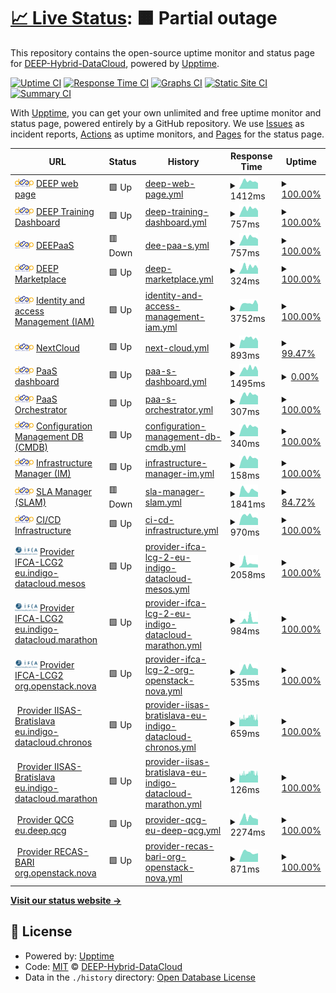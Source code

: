 # [📈 Live Status](https://status.deep-hybrid-datacloud.eu): <!--live status--> **🟧 Partial outage**

This repository contains the open-source uptime monitor and status page for [DEEP-Hybrid-DataCloud](https://deep-hybrid-datacloud.eu), powered by [Upptime](https://github.com/upptime/upptime).

[![Uptime CI](https://github.com/koj-co/upptime/workflows/Uptime%20CI/badge.svg)](https://github.com/koj-co/upptime/actions?query=workflow%3A%22Uptime+CI%22)
[![Response Time CI](https://github.com/koj-co/upptime/workflows/Response%20Time%20CI/badge.svg)](https://github.com/koj-co/upptime/actions?query=workflow%3A%22Response+Time+CI%22)
[![Graphs CI](https://github.com/koj-co/upptime/workflows/Graphs%20CI/badge.svg)](https://github.com/koj-co/upptime/actions?query=workflow%3A%22Graphs+CI%22)
[![Static Site CI](https://github.com/koj-co/upptime/workflows/Static%20Site%20CI/badge.svg)](https://github.com/koj-co/upptime/actions?query=workflow%3A%22Static+Site+CI%22)
[![Summary CI](https://github.com/koj-co/upptime/workflows/Summary%20CI/badge.svg)](https://github.com/koj-co/upptime/actions?query=workflow%3A%22Summary+CI%22)

With [Upptime](https://upptime.js.org), you can get your own unlimited and free uptime monitor and status page, powered entirely by a GitHub repository. We use [Issues](https://github.com/deephdc/status/issues) as incident reports, [Actions](https://github.com/deephdc/status/actions) as uptime monitors, and [Pages](https://status.deep-hybrid-datacloud.eu) for the status page.

<!--start: status pages-->
<!-- This summary is generated by Upptime (https://github.com/upptime/upptime) -->
<!-- Do not edit this manually, your changes will be overwritten -->
<!-- prettier-ignore -->
| URL | Status | History | Response Time | Uptime |
| --- | ------ | ------- | ------------- | ------ |
| <img alt="" src="https://raw.githubusercontent.com/deephdc/status/master/static/logo.png" height="13"> [DEEP web page](https://deep-hybrid-datacloud.eu/) | 🟩 Up | [deep-web-page.yml](https://github.com/deephdc/status/commits/HEAD/history/deep-web-page.yml) | <details><summary><img alt="Response time graph" src="./graphs/deep-web-page/response-time-week.png" height="20"> 1412ms</summary><br><a href="https://status.deep-hybrid-datacloud.eu/history/deep-web-page"><img alt="Response time 1289" src="https://img.shields.io/endpoint?url=https%3A%2F%2Fraw.githubusercontent.com%2Fdeephdc%2Fstatus%2FHEAD%2Fapi%2Fdeep-web-page%2Fresponse-time.json"></a><br><a href="https://status.deep-hybrid-datacloud.eu/history/deep-web-page"><img alt="24-hour response time 1067" src="https://img.shields.io/endpoint?url=https%3A%2F%2Fraw.githubusercontent.com%2Fdeephdc%2Fstatus%2FHEAD%2Fapi%2Fdeep-web-page%2Fresponse-time-day.json"></a><br><a href="https://status.deep-hybrid-datacloud.eu/history/deep-web-page"><img alt="7-day response time 1412" src="https://img.shields.io/endpoint?url=https%3A%2F%2Fraw.githubusercontent.com%2Fdeephdc%2Fstatus%2FHEAD%2Fapi%2Fdeep-web-page%2Fresponse-time-week.json"></a><br><a href="https://status.deep-hybrid-datacloud.eu/history/deep-web-page"><img alt="30-day response time 1297" src="https://img.shields.io/endpoint?url=https%3A%2F%2Fraw.githubusercontent.com%2Fdeephdc%2Fstatus%2FHEAD%2Fapi%2Fdeep-web-page%2Fresponse-time-month.json"></a><br><a href="https://status.deep-hybrid-datacloud.eu/history/deep-web-page"><img alt="1-year response time 1289" src="https://img.shields.io/endpoint?url=https%3A%2F%2Fraw.githubusercontent.com%2Fdeephdc%2Fstatus%2FHEAD%2Fapi%2Fdeep-web-page%2Fresponse-time-year.json"></a></details> | <details><summary><a href="https://status.deep-hybrid-datacloud.eu/history/deep-web-page">100.00%</a></summary><a href="https://status.deep-hybrid-datacloud.eu/history/deep-web-page"><img alt="All-time uptime 99.97%" src="https://img.shields.io/endpoint?url=https%3A%2F%2Fraw.githubusercontent.com%2Fdeephdc%2Fstatus%2FHEAD%2Fapi%2Fdeep-web-page%2Fuptime.json"></a><br><a href="https://status.deep-hybrid-datacloud.eu/history/deep-web-page"><img alt="24-hour uptime 100.00%" src="https://img.shields.io/endpoint?url=https%3A%2F%2Fraw.githubusercontent.com%2Fdeephdc%2Fstatus%2FHEAD%2Fapi%2Fdeep-web-page%2Fuptime-day.json"></a><br><a href="https://status.deep-hybrid-datacloud.eu/history/deep-web-page"><img alt="7-day uptime 100.00%" src="https://img.shields.io/endpoint?url=https%3A%2F%2Fraw.githubusercontent.com%2Fdeephdc%2Fstatus%2FHEAD%2Fapi%2Fdeep-web-page%2Fuptime-week.json"></a><br><a href="https://status.deep-hybrid-datacloud.eu/history/deep-web-page"><img alt="30-day uptime 100.00%" src="https://img.shields.io/endpoint?url=https%3A%2F%2Fraw.githubusercontent.com%2Fdeephdc%2Fstatus%2FHEAD%2Fapi%2Fdeep-web-page%2Fuptime-month.json"></a><br><a href="https://status.deep-hybrid-datacloud.eu/history/deep-web-page"><img alt="1-year uptime 99.97%" src="https://img.shields.io/endpoint?url=https%3A%2F%2Fraw.githubusercontent.com%2Fdeephdc%2Fstatus%2FHEAD%2Fapi%2Fdeep-web-page%2Fuptime-year.json"></a></details>
| <img alt="" src="https://raw.githubusercontent.com/deephdc/status/master/static/logo.png" height="13"> [DEEP Training Dashboard](https://train.deep-hybrid-datacloud.eu/) | 🟩 Up | [deep-training-dashboard.yml](https://github.com/deephdc/status/commits/HEAD/history/deep-training-dashboard.yml) | <details><summary><img alt="Response time graph" src="./graphs/deep-training-dashboard/response-time-week.png" height="20"> 757ms</summary><br><a href="https://status.deep-hybrid-datacloud.eu/history/deep-training-dashboard"><img alt="Response time 1342" src="https://img.shields.io/endpoint?url=https%3A%2F%2Fraw.githubusercontent.com%2Fdeephdc%2Fstatus%2FHEAD%2Fapi%2Fdeep-training-dashboard%2Fresponse-time.json"></a><br><a href="https://status.deep-hybrid-datacloud.eu/history/deep-training-dashboard"><img alt="24-hour response time 571" src="https://img.shields.io/endpoint?url=https%3A%2F%2Fraw.githubusercontent.com%2Fdeephdc%2Fstatus%2FHEAD%2Fapi%2Fdeep-training-dashboard%2Fresponse-time-day.json"></a><br><a href="https://status.deep-hybrid-datacloud.eu/history/deep-training-dashboard"><img alt="7-day response time 757" src="https://img.shields.io/endpoint?url=https%3A%2F%2Fraw.githubusercontent.com%2Fdeephdc%2Fstatus%2FHEAD%2Fapi%2Fdeep-training-dashboard%2Fresponse-time-week.json"></a><br><a href="https://status.deep-hybrid-datacloud.eu/history/deep-training-dashboard"><img alt="30-day response time 680" src="https://img.shields.io/endpoint?url=https%3A%2F%2Fraw.githubusercontent.com%2Fdeephdc%2Fstatus%2FHEAD%2Fapi%2Fdeep-training-dashboard%2Fresponse-time-month.json"></a><br><a href="https://status.deep-hybrid-datacloud.eu/history/deep-training-dashboard"><img alt="1-year response time 1342" src="https://img.shields.io/endpoint?url=https%3A%2F%2Fraw.githubusercontent.com%2Fdeephdc%2Fstatus%2FHEAD%2Fapi%2Fdeep-training-dashboard%2Fresponse-time-year.json"></a></details> | <details><summary><a href="https://status.deep-hybrid-datacloud.eu/history/deep-training-dashboard">100.00%</a></summary><a href="https://status.deep-hybrid-datacloud.eu/history/deep-training-dashboard"><img alt="All-time uptime 98.35%" src="https://img.shields.io/endpoint?url=https%3A%2F%2Fraw.githubusercontent.com%2Fdeephdc%2Fstatus%2FHEAD%2Fapi%2Fdeep-training-dashboard%2Fuptime.json"></a><br><a href="https://status.deep-hybrid-datacloud.eu/history/deep-training-dashboard"><img alt="24-hour uptime 100.00%" src="https://img.shields.io/endpoint?url=https%3A%2F%2Fraw.githubusercontent.com%2Fdeephdc%2Fstatus%2FHEAD%2Fapi%2Fdeep-training-dashboard%2Fuptime-day.json"></a><br><a href="https://status.deep-hybrid-datacloud.eu/history/deep-training-dashboard"><img alt="7-day uptime 100.00%" src="https://img.shields.io/endpoint?url=https%3A%2F%2Fraw.githubusercontent.com%2Fdeephdc%2Fstatus%2FHEAD%2Fapi%2Fdeep-training-dashboard%2Fuptime-week.json"></a><br><a href="https://status.deep-hybrid-datacloud.eu/history/deep-training-dashboard"><img alt="30-day uptime 100.00%" src="https://img.shields.io/endpoint?url=https%3A%2F%2Fraw.githubusercontent.com%2Fdeephdc%2Fstatus%2FHEAD%2Fapi%2Fdeep-training-dashboard%2Fuptime-month.json"></a><br><a href="https://status.deep-hybrid-datacloud.eu/history/deep-training-dashboard"><img alt="1-year uptime 98.35%" src="https://img.shields.io/endpoint?url=https%3A%2F%2Fraw.githubusercontent.com%2Fdeephdc%2Fstatus%2FHEAD%2Fapi%2Fdeep-training-dashboard%2Fuptime-year.json"></a></details>
| <img alt="" src="https://raw.githubusercontent.com/deephdc/status/master/static/logo.png" height="13"> [DEEPaaS](https://deepaas.deep-hybrid-datacloud.eu/api/v1/web/deepaas/deep-oc/list.json) | 🟥 Down | [dee-paa-s.yml](https://github.com/deephdc/status/commits/HEAD/history/dee-paa-s.yml) | <details><summary><img alt="Response time graph" src="./graphs/dee-paa-s/response-time-week.png" height="20"> 757ms</summary><br><a href="https://status.deep-hybrid-datacloud.eu/history/dee-paa-s"><img alt="Response time 1085" src="https://img.shields.io/endpoint?url=https%3A%2F%2Fraw.githubusercontent.com%2Fdeephdc%2Fstatus%2FHEAD%2Fapi%2Fdee-paa-s%2Fresponse-time.json"></a><br><a href="https://status.deep-hybrid-datacloud.eu/history/dee-paa-s"><img alt="24-hour response time 598" src="https://img.shields.io/endpoint?url=https%3A%2F%2Fraw.githubusercontent.com%2Fdeephdc%2Fstatus%2FHEAD%2Fapi%2Fdee-paa-s%2Fresponse-time-day.json"></a><br><a href="https://status.deep-hybrid-datacloud.eu/history/dee-paa-s"><img alt="7-day response time 757" src="https://img.shields.io/endpoint?url=https%3A%2F%2Fraw.githubusercontent.com%2Fdeephdc%2Fstatus%2FHEAD%2Fapi%2Fdee-paa-s%2Fresponse-time-week.json"></a><br><a href="https://status.deep-hybrid-datacloud.eu/history/dee-paa-s"><img alt="30-day response time 708" src="https://img.shields.io/endpoint?url=https%3A%2F%2Fraw.githubusercontent.com%2Fdeephdc%2Fstatus%2FHEAD%2Fapi%2Fdee-paa-s%2Fresponse-time-month.json"></a><br><a href="https://status.deep-hybrid-datacloud.eu/history/dee-paa-s"><img alt="1-year response time 1085" src="https://img.shields.io/endpoint?url=https%3A%2F%2Fraw.githubusercontent.com%2Fdeephdc%2Fstatus%2FHEAD%2Fapi%2Fdee-paa-s%2Fresponse-time-year.json"></a></details> | <details><summary><a href="https://status.deep-hybrid-datacloud.eu/history/dee-paa-s">100.00%</a></summary><a href="https://status.deep-hybrid-datacloud.eu/history/dee-paa-s"><img alt="All-time uptime 90.46%" src="https://img.shields.io/endpoint?url=https%3A%2F%2Fraw.githubusercontent.com%2Fdeephdc%2Fstatus%2FHEAD%2Fapi%2Fdee-paa-s%2Fuptime.json"></a><br><a href="https://status.deep-hybrid-datacloud.eu/history/dee-paa-s"><img alt="24-hour uptime 100.00%" src="https://img.shields.io/endpoint?url=https%3A%2F%2Fraw.githubusercontent.com%2Fdeephdc%2Fstatus%2FHEAD%2Fapi%2Fdee-paa-s%2Fuptime-day.json"></a><br><a href="https://status.deep-hybrid-datacloud.eu/history/dee-paa-s"><img alt="7-day uptime 100.00%" src="https://img.shields.io/endpoint?url=https%3A%2F%2Fraw.githubusercontent.com%2Fdeephdc%2Fstatus%2FHEAD%2Fapi%2Fdee-paa-s%2Fuptime-week.json"></a><br><a href="https://status.deep-hybrid-datacloud.eu/history/dee-paa-s"><img alt="30-day uptime 100.00%" src="https://img.shields.io/endpoint?url=https%3A%2F%2Fraw.githubusercontent.com%2Fdeephdc%2Fstatus%2FHEAD%2Fapi%2Fdee-paa-s%2Fuptime-month.json"></a><br><a href="https://status.deep-hybrid-datacloud.eu/history/dee-paa-s"><img alt="1-year uptime 90.46%" src="https://img.shields.io/endpoint?url=https%3A%2F%2Fraw.githubusercontent.com%2Fdeephdc%2Fstatus%2FHEAD%2Fapi%2Fdee-paa-s%2Fuptime-year.json"></a></details>
| <img alt="" src="https://raw.githubusercontent.com/deephdc/status/master/static/logo.png" height="13"> [DEEP Marketplace](https://marketplace.deep-hybrid-datacloud.eu/) | 🟩 Up | [deep-marketplace.yml](https://github.com/deephdc/status/commits/HEAD/history/deep-marketplace.yml) | <details><summary><img alt="Response time graph" src="./graphs/deep-marketplace/response-time-week.png" height="20"> 324ms</summary><br><a href="https://status.deep-hybrid-datacloud.eu/history/deep-marketplace"><img alt="Response time 292" src="https://img.shields.io/endpoint?url=https%3A%2F%2Fraw.githubusercontent.com%2Fdeephdc%2Fstatus%2FHEAD%2Fapi%2Fdeep-marketplace%2Fresponse-time.json"></a><br><a href="https://status.deep-hybrid-datacloud.eu/history/deep-marketplace"><img alt="24-hour response time 235" src="https://img.shields.io/endpoint?url=https%3A%2F%2Fraw.githubusercontent.com%2Fdeephdc%2Fstatus%2FHEAD%2Fapi%2Fdeep-marketplace%2Fresponse-time-day.json"></a><br><a href="https://status.deep-hybrid-datacloud.eu/history/deep-marketplace"><img alt="7-day response time 324" src="https://img.shields.io/endpoint?url=https%3A%2F%2Fraw.githubusercontent.com%2Fdeephdc%2Fstatus%2FHEAD%2Fapi%2Fdeep-marketplace%2Fresponse-time-week.json"></a><br><a href="https://status.deep-hybrid-datacloud.eu/history/deep-marketplace"><img alt="30-day response time 300" src="https://img.shields.io/endpoint?url=https%3A%2F%2Fraw.githubusercontent.com%2Fdeephdc%2Fstatus%2FHEAD%2Fapi%2Fdeep-marketplace%2Fresponse-time-month.json"></a><br><a href="https://status.deep-hybrid-datacloud.eu/history/deep-marketplace"><img alt="1-year response time 292" src="https://img.shields.io/endpoint?url=https%3A%2F%2Fraw.githubusercontent.com%2Fdeephdc%2Fstatus%2FHEAD%2Fapi%2Fdeep-marketplace%2Fresponse-time-year.json"></a></details> | <details><summary><a href="https://status.deep-hybrid-datacloud.eu/history/deep-marketplace">100.00%</a></summary><a href="https://status.deep-hybrid-datacloud.eu/history/deep-marketplace"><img alt="All-time uptime 99.99%" src="https://img.shields.io/endpoint?url=https%3A%2F%2Fraw.githubusercontent.com%2Fdeephdc%2Fstatus%2FHEAD%2Fapi%2Fdeep-marketplace%2Fuptime.json"></a><br><a href="https://status.deep-hybrid-datacloud.eu/history/deep-marketplace"><img alt="24-hour uptime 100.00%" src="https://img.shields.io/endpoint?url=https%3A%2F%2Fraw.githubusercontent.com%2Fdeephdc%2Fstatus%2FHEAD%2Fapi%2Fdeep-marketplace%2Fuptime-day.json"></a><br><a href="https://status.deep-hybrid-datacloud.eu/history/deep-marketplace"><img alt="7-day uptime 100.00%" src="https://img.shields.io/endpoint?url=https%3A%2F%2Fraw.githubusercontent.com%2Fdeephdc%2Fstatus%2FHEAD%2Fapi%2Fdeep-marketplace%2Fuptime-week.json"></a><br><a href="https://status.deep-hybrid-datacloud.eu/history/deep-marketplace"><img alt="30-day uptime 100.00%" src="https://img.shields.io/endpoint?url=https%3A%2F%2Fraw.githubusercontent.com%2Fdeephdc%2Fstatus%2FHEAD%2Fapi%2Fdeep-marketplace%2Fuptime-month.json"></a><br><a href="https://status.deep-hybrid-datacloud.eu/history/deep-marketplace"><img alt="1-year uptime 99.99%" src="https://img.shields.io/endpoint?url=https%3A%2F%2Fraw.githubusercontent.com%2Fdeephdc%2Fstatus%2FHEAD%2Fapi%2Fdeep-marketplace%2Fuptime-year.json"></a></details>
| <img alt="" src="https://raw.githubusercontent.com/deephdc/status/master/static/logo.png" height="13"> [Identity and access Management (IAM)](https://iam.deep-hybrid-datacloud.eu/) | 🟩 Up | [identity-and-access-management-iam.yml](https://github.com/deephdc/status/commits/HEAD/history/identity-and-access-management-iam.yml) | <details><summary><img alt="Response time graph" src="./graphs/identity-and-access-management-iam/response-time-week.png" height="20"> 3752ms</summary><br><a href="https://status.deep-hybrid-datacloud.eu/history/identity-and-access-management-iam"><img alt="Response time 3451" src="https://img.shields.io/endpoint?url=https%3A%2F%2Fraw.githubusercontent.com%2Fdeephdc%2Fstatus%2FHEAD%2Fapi%2Fidentity-and-access-management-iam%2Fresponse-time.json"></a><br><a href="https://status.deep-hybrid-datacloud.eu/history/identity-and-access-management-iam"><img alt="24-hour response time 3084" src="https://img.shields.io/endpoint?url=https%3A%2F%2Fraw.githubusercontent.com%2Fdeephdc%2Fstatus%2FHEAD%2Fapi%2Fidentity-and-access-management-iam%2Fresponse-time-day.json"></a><br><a href="https://status.deep-hybrid-datacloud.eu/history/identity-and-access-management-iam"><img alt="7-day response time 3752" src="https://img.shields.io/endpoint?url=https%3A%2F%2Fraw.githubusercontent.com%2Fdeephdc%2Fstatus%2FHEAD%2Fapi%2Fidentity-and-access-management-iam%2Fresponse-time-week.json"></a><br><a href="https://status.deep-hybrid-datacloud.eu/history/identity-and-access-management-iam"><img alt="30-day response time 3363" src="https://img.shields.io/endpoint?url=https%3A%2F%2Fraw.githubusercontent.com%2Fdeephdc%2Fstatus%2FHEAD%2Fapi%2Fidentity-and-access-management-iam%2Fresponse-time-month.json"></a><br><a href="https://status.deep-hybrid-datacloud.eu/history/identity-and-access-management-iam"><img alt="1-year response time 3451" src="https://img.shields.io/endpoint?url=https%3A%2F%2Fraw.githubusercontent.com%2Fdeephdc%2Fstatus%2FHEAD%2Fapi%2Fidentity-and-access-management-iam%2Fresponse-time-year.json"></a></details> | <details><summary><a href="https://status.deep-hybrid-datacloud.eu/history/identity-and-access-management-iam">100.00%</a></summary><a href="https://status.deep-hybrid-datacloud.eu/history/identity-and-access-management-iam"><img alt="All-time uptime 99.57%" src="https://img.shields.io/endpoint?url=https%3A%2F%2Fraw.githubusercontent.com%2Fdeephdc%2Fstatus%2FHEAD%2Fapi%2Fidentity-and-access-management-iam%2Fuptime.json"></a><br><a href="https://status.deep-hybrid-datacloud.eu/history/identity-and-access-management-iam"><img alt="24-hour uptime 100.00%" src="https://img.shields.io/endpoint?url=https%3A%2F%2Fraw.githubusercontent.com%2Fdeephdc%2Fstatus%2FHEAD%2Fapi%2Fidentity-and-access-management-iam%2Fuptime-day.json"></a><br><a href="https://status.deep-hybrid-datacloud.eu/history/identity-and-access-management-iam"><img alt="7-day uptime 100.00%" src="https://img.shields.io/endpoint?url=https%3A%2F%2Fraw.githubusercontent.com%2Fdeephdc%2Fstatus%2FHEAD%2Fapi%2Fidentity-and-access-management-iam%2Fuptime-week.json"></a><br><a href="https://status.deep-hybrid-datacloud.eu/history/identity-and-access-management-iam"><img alt="30-day uptime 99.78%" src="https://img.shields.io/endpoint?url=https%3A%2F%2Fraw.githubusercontent.com%2Fdeephdc%2Fstatus%2FHEAD%2Fapi%2Fidentity-and-access-management-iam%2Fuptime-month.json"></a><br><a href="https://status.deep-hybrid-datacloud.eu/history/identity-and-access-management-iam"><img alt="1-year uptime 99.57%" src="https://img.shields.io/endpoint?url=https%3A%2F%2Fraw.githubusercontent.com%2Fdeephdc%2Fstatus%2FHEAD%2Fapi%2Fidentity-and-access-management-iam%2Fuptime-year.json"></a></details>
| <img alt="" src="https://raw.githubusercontent.com/deephdc/status/master/static/logo.png" height="13"> [NextCloud](https://nc.deep-hybrid-datacloud.eu/) | 🟩 Up | [next-cloud.yml](https://github.com/deephdc/status/commits/HEAD/history/next-cloud.yml) | <details><summary><img alt="Response time graph" src="./graphs/next-cloud/response-time-week.png" height="20"> 893ms</summary><br><a href="https://status.deep-hybrid-datacloud.eu/history/next-cloud"><img alt="Response time 970" src="https://img.shields.io/endpoint?url=https%3A%2F%2Fraw.githubusercontent.com%2Fdeephdc%2Fstatus%2FHEAD%2Fapi%2Fnext-cloud%2Fresponse-time.json"></a><br><a href="https://status.deep-hybrid-datacloud.eu/history/next-cloud"><img alt="24-hour response time 661" src="https://img.shields.io/endpoint?url=https%3A%2F%2Fraw.githubusercontent.com%2Fdeephdc%2Fstatus%2FHEAD%2Fapi%2Fnext-cloud%2Fresponse-time-day.json"></a><br><a href="https://status.deep-hybrid-datacloud.eu/history/next-cloud"><img alt="7-day response time 893" src="https://img.shields.io/endpoint?url=https%3A%2F%2Fraw.githubusercontent.com%2Fdeephdc%2Fstatus%2FHEAD%2Fapi%2Fnext-cloud%2Fresponse-time-week.json"></a><br><a href="https://status.deep-hybrid-datacloud.eu/history/next-cloud"><img alt="30-day response time 799" src="https://img.shields.io/endpoint?url=https%3A%2F%2Fraw.githubusercontent.com%2Fdeephdc%2Fstatus%2FHEAD%2Fapi%2Fnext-cloud%2Fresponse-time-month.json"></a><br><a href="https://status.deep-hybrid-datacloud.eu/history/next-cloud"><img alt="1-year response time 970" src="https://img.shields.io/endpoint?url=https%3A%2F%2Fraw.githubusercontent.com%2Fdeephdc%2Fstatus%2FHEAD%2Fapi%2Fnext-cloud%2Fresponse-time-year.json"></a></details> | <details><summary><a href="https://status.deep-hybrid-datacloud.eu/history/next-cloud">99.47%</a></summary><a href="https://status.deep-hybrid-datacloud.eu/history/next-cloud"><img alt="All-time uptime 95.97%" src="https://img.shields.io/endpoint?url=https%3A%2F%2Fraw.githubusercontent.com%2Fdeephdc%2Fstatus%2FHEAD%2Fapi%2Fnext-cloud%2Fuptime.json"></a><br><a href="https://status.deep-hybrid-datacloud.eu/history/next-cloud"><img alt="24-hour uptime 100.00%" src="https://img.shields.io/endpoint?url=https%3A%2F%2Fraw.githubusercontent.com%2Fdeephdc%2Fstatus%2FHEAD%2Fapi%2Fnext-cloud%2Fuptime-day.json"></a><br><a href="https://status.deep-hybrid-datacloud.eu/history/next-cloud"><img alt="7-day uptime 99.47%" src="https://img.shields.io/endpoint?url=https%3A%2F%2Fraw.githubusercontent.com%2Fdeephdc%2Fstatus%2FHEAD%2Fapi%2Fnext-cloud%2Fuptime-week.json"></a><br><a href="https://status.deep-hybrid-datacloud.eu/history/next-cloud"><img alt="30-day uptime 57.64%" src="https://img.shields.io/endpoint?url=https%3A%2F%2Fraw.githubusercontent.com%2Fdeephdc%2Fstatus%2FHEAD%2Fapi%2Fnext-cloud%2Fuptime-month.json"></a><br><a href="https://status.deep-hybrid-datacloud.eu/history/next-cloud"><img alt="1-year uptime 95.97%" src="https://img.shields.io/endpoint?url=https%3A%2F%2Fraw.githubusercontent.com%2Fdeephdc%2Fstatus%2FHEAD%2Fapi%2Fnext-cloud%2Fuptime-year.json"></a></details>
| <img alt="" src="https://raw.githubusercontent.com/deephdc/status/master/static/logo.png" height="13"> [PaaS dashboard](https://deep-paas.cloud.ba.infn.it/) | 🟩 Up | [paa-s-dashboard.yml](https://github.com/deephdc/status/commits/HEAD/history/paa-s-dashboard.yml) | <details><summary><img alt="Response time graph" src="./graphs/paa-s-dashboard/response-time-week.png" height="20"> 1495ms</summary><br><a href="https://status.deep-hybrid-datacloud.eu/history/paa-s-dashboard"><img alt="Response time 1588" src="https://img.shields.io/endpoint?url=https%3A%2F%2Fraw.githubusercontent.com%2Fdeephdc%2Fstatus%2FHEAD%2Fapi%2Fpaa-s-dashboard%2Fresponse-time.json"></a><br><a href="https://status.deep-hybrid-datacloud.eu/history/paa-s-dashboard"><img alt="24-hour response time 996" src="https://img.shields.io/endpoint?url=https%3A%2F%2Fraw.githubusercontent.com%2Fdeephdc%2Fstatus%2FHEAD%2Fapi%2Fpaa-s-dashboard%2Fresponse-time-day.json"></a><br><a href="https://status.deep-hybrid-datacloud.eu/history/paa-s-dashboard"><img alt="7-day response time 1495" src="https://img.shields.io/endpoint?url=https%3A%2F%2Fraw.githubusercontent.com%2Fdeephdc%2Fstatus%2FHEAD%2Fapi%2Fpaa-s-dashboard%2Fresponse-time-week.json"></a><br><a href="https://status.deep-hybrid-datacloud.eu/history/paa-s-dashboard"><img alt="30-day response time 1634" src="https://img.shields.io/endpoint?url=https%3A%2F%2Fraw.githubusercontent.com%2Fdeephdc%2Fstatus%2FHEAD%2Fapi%2Fpaa-s-dashboard%2Fresponse-time-month.json"></a><br><a href="https://status.deep-hybrid-datacloud.eu/history/paa-s-dashboard"><img alt="1-year response time 1588" src="https://img.shields.io/endpoint?url=https%3A%2F%2Fraw.githubusercontent.com%2Fdeephdc%2Fstatus%2FHEAD%2Fapi%2Fpaa-s-dashboard%2Fresponse-time-year.json"></a></details> | <details><summary><a href="https://status.deep-hybrid-datacloud.eu/history/paa-s-dashboard">0.00%</a></summary><a href="https://status.deep-hybrid-datacloud.eu/history/paa-s-dashboard"><img alt="All-time uptime 28.34%" src="https://img.shields.io/endpoint?url=https%3A%2F%2Fraw.githubusercontent.com%2Fdeephdc%2Fstatus%2FHEAD%2Fapi%2Fpaa-s-dashboard%2Fuptime.json"></a><br><a href="https://status.deep-hybrid-datacloud.eu/history/paa-s-dashboard"><img alt="24-hour uptime 0.00%" src="https://img.shields.io/endpoint?url=https%3A%2F%2Fraw.githubusercontent.com%2Fdeephdc%2Fstatus%2FHEAD%2Fapi%2Fpaa-s-dashboard%2Fuptime-day.json"></a><br><a href="https://status.deep-hybrid-datacloud.eu/history/paa-s-dashboard"><img alt="7-day uptime 0.00%" src="https://img.shields.io/endpoint?url=https%3A%2F%2Fraw.githubusercontent.com%2Fdeephdc%2Fstatus%2FHEAD%2Fapi%2Fpaa-s-dashboard%2Fuptime-week.json"></a><br><a href="https://status.deep-hybrid-datacloud.eu/history/paa-s-dashboard"><img alt="30-day uptime 0.00%" src="https://img.shields.io/endpoint?url=https%3A%2F%2Fraw.githubusercontent.com%2Fdeephdc%2Fstatus%2FHEAD%2Fapi%2Fpaa-s-dashboard%2Fuptime-month.json"></a><br><a href="https://status.deep-hybrid-datacloud.eu/history/paa-s-dashboard"><img alt="1-year uptime 28.34%" src="https://img.shields.io/endpoint?url=https%3A%2F%2Fraw.githubusercontent.com%2Fdeephdc%2Fstatus%2FHEAD%2Fapi%2Fpaa-s-dashboard%2Fuptime-year.json"></a></details>
| <img alt="" src="https://raw.githubusercontent.com/deephdc/status/master/static/logo.png" height="13"> [PaaS Orchestrator](https://deep-paas.cloud.ba.infn.it/orchestrator) | 🟩 Up | [paa-s-orchestrator.yml](https://github.com/deephdc/status/commits/HEAD/history/paa-s-orchestrator.yml) | <details><summary><img alt="Response time graph" src="./graphs/paa-s-orchestrator/response-time-week.png" height="20"> 307ms</summary><br><a href="https://status.deep-hybrid-datacloud.eu/history/paa-s-orchestrator"><img alt="Response time 275" src="https://img.shields.io/endpoint?url=https%3A%2F%2Fraw.githubusercontent.com%2Fdeephdc%2Fstatus%2FHEAD%2Fapi%2Fpaa-s-orchestrator%2Fresponse-time.json"></a><br><a href="https://status.deep-hybrid-datacloud.eu/history/paa-s-orchestrator"><img alt="24-hour response time 255" src="https://img.shields.io/endpoint?url=https%3A%2F%2Fraw.githubusercontent.com%2Fdeephdc%2Fstatus%2FHEAD%2Fapi%2Fpaa-s-orchestrator%2Fresponse-time-day.json"></a><br><a href="https://status.deep-hybrid-datacloud.eu/history/paa-s-orchestrator"><img alt="7-day response time 307" src="https://img.shields.io/endpoint?url=https%3A%2F%2Fraw.githubusercontent.com%2Fdeephdc%2Fstatus%2FHEAD%2Fapi%2Fpaa-s-orchestrator%2Fresponse-time-week.json"></a><br><a href="https://status.deep-hybrid-datacloud.eu/history/paa-s-orchestrator"><img alt="30-day response time 296" src="https://img.shields.io/endpoint?url=https%3A%2F%2Fraw.githubusercontent.com%2Fdeephdc%2Fstatus%2FHEAD%2Fapi%2Fpaa-s-orchestrator%2Fresponse-time-month.json"></a><br><a href="https://status.deep-hybrid-datacloud.eu/history/paa-s-orchestrator"><img alt="1-year response time 275" src="https://img.shields.io/endpoint?url=https%3A%2F%2Fraw.githubusercontent.com%2Fdeephdc%2Fstatus%2FHEAD%2Fapi%2Fpaa-s-orchestrator%2Fresponse-time-year.json"></a></details> | <details><summary><a href="https://status.deep-hybrid-datacloud.eu/history/paa-s-orchestrator">100.00%</a></summary><a href="https://status.deep-hybrid-datacloud.eu/history/paa-s-orchestrator"><img alt="All-time uptime 100.00%" src="https://img.shields.io/endpoint?url=https%3A%2F%2Fraw.githubusercontent.com%2Fdeephdc%2Fstatus%2FHEAD%2Fapi%2Fpaa-s-orchestrator%2Fuptime.json"></a><br><a href="https://status.deep-hybrid-datacloud.eu/history/paa-s-orchestrator"><img alt="24-hour uptime 100.00%" src="https://img.shields.io/endpoint?url=https%3A%2F%2Fraw.githubusercontent.com%2Fdeephdc%2Fstatus%2FHEAD%2Fapi%2Fpaa-s-orchestrator%2Fuptime-day.json"></a><br><a href="https://status.deep-hybrid-datacloud.eu/history/paa-s-orchestrator"><img alt="7-day uptime 100.00%" src="https://img.shields.io/endpoint?url=https%3A%2F%2Fraw.githubusercontent.com%2Fdeephdc%2Fstatus%2FHEAD%2Fapi%2Fpaa-s-orchestrator%2Fuptime-week.json"></a><br><a href="https://status.deep-hybrid-datacloud.eu/history/paa-s-orchestrator"><img alt="30-day uptime 100.00%" src="https://img.shields.io/endpoint?url=https%3A%2F%2Fraw.githubusercontent.com%2Fdeephdc%2Fstatus%2FHEAD%2Fapi%2Fpaa-s-orchestrator%2Fuptime-month.json"></a><br><a href="https://status.deep-hybrid-datacloud.eu/history/paa-s-orchestrator"><img alt="1-year uptime 100.00%" src="https://img.shields.io/endpoint?url=https%3A%2F%2Fraw.githubusercontent.com%2Fdeephdc%2Fstatus%2FHEAD%2Fapi%2Fpaa-s-orchestrator%2Fuptime-year.json"></a></details>
| <img alt="" src="https://raw.githubusercontent.com/deephdc/status/master/static/logo.png" height="13"> [Configuration Management DB (CMDB)](https://deep-paas.cloud.ba.infn.it/cmdb) | 🟩 Up | [configuration-management-db-cmdb.yml](https://github.com/deephdc/status/commits/HEAD/history/configuration-management-db-cmdb.yml) | <details><summary><img alt="Response time graph" src="./graphs/configuration-management-db-cmdb/response-time-week.png" height="20"> 340ms</summary><br><a href="https://status.deep-hybrid-datacloud.eu/history/configuration-management-db-cmdb"><img alt="Response time 304" src="https://img.shields.io/endpoint?url=https%3A%2F%2Fraw.githubusercontent.com%2Fdeephdc%2Fstatus%2FHEAD%2Fapi%2Fconfiguration-management-db-cmdb%2Fresponse-time.json"></a><br><a href="https://status.deep-hybrid-datacloud.eu/history/configuration-management-db-cmdb"><img alt="24-hour response time 287" src="https://img.shields.io/endpoint?url=https%3A%2F%2Fraw.githubusercontent.com%2Fdeephdc%2Fstatus%2FHEAD%2Fapi%2Fconfiguration-management-db-cmdb%2Fresponse-time-day.json"></a><br><a href="https://status.deep-hybrid-datacloud.eu/history/configuration-management-db-cmdb"><img alt="7-day response time 340" src="https://img.shields.io/endpoint?url=https%3A%2F%2Fraw.githubusercontent.com%2Fdeephdc%2Fstatus%2FHEAD%2Fapi%2Fconfiguration-management-db-cmdb%2Fresponse-time-week.json"></a><br><a href="https://status.deep-hybrid-datacloud.eu/history/configuration-management-db-cmdb"><img alt="30-day response time 321" src="https://img.shields.io/endpoint?url=https%3A%2F%2Fraw.githubusercontent.com%2Fdeephdc%2Fstatus%2FHEAD%2Fapi%2Fconfiguration-management-db-cmdb%2Fresponse-time-month.json"></a><br><a href="https://status.deep-hybrid-datacloud.eu/history/configuration-management-db-cmdb"><img alt="1-year response time 304" src="https://img.shields.io/endpoint?url=https%3A%2F%2Fraw.githubusercontent.com%2Fdeephdc%2Fstatus%2FHEAD%2Fapi%2Fconfiguration-management-db-cmdb%2Fresponse-time-year.json"></a></details> | <details><summary><a href="https://status.deep-hybrid-datacloud.eu/history/configuration-management-db-cmdb">100.00%</a></summary><a href="https://status.deep-hybrid-datacloud.eu/history/configuration-management-db-cmdb"><img alt="All-time uptime 100.00%" src="https://img.shields.io/endpoint?url=https%3A%2F%2Fraw.githubusercontent.com%2Fdeephdc%2Fstatus%2FHEAD%2Fapi%2Fconfiguration-management-db-cmdb%2Fuptime.json"></a><br><a href="https://status.deep-hybrid-datacloud.eu/history/configuration-management-db-cmdb"><img alt="24-hour uptime 100.00%" src="https://img.shields.io/endpoint?url=https%3A%2F%2Fraw.githubusercontent.com%2Fdeephdc%2Fstatus%2FHEAD%2Fapi%2Fconfiguration-management-db-cmdb%2Fuptime-day.json"></a><br><a href="https://status.deep-hybrid-datacloud.eu/history/configuration-management-db-cmdb"><img alt="7-day uptime 100.00%" src="https://img.shields.io/endpoint?url=https%3A%2F%2Fraw.githubusercontent.com%2Fdeephdc%2Fstatus%2FHEAD%2Fapi%2Fconfiguration-management-db-cmdb%2Fuptime-week.json"></a><br><a href="https://status.deep-hybrid-datacloud.eu/history/configuration-management-db-cmdb"><img alt="30-day uptime 100.00%" src="https://img.shields.io/endpoint?url=https%3A%2F%2Fraw.githubusercontent.com%2Fdeephdc%2Fstatus%2FHEAD%2Fapi%2Fconfiguration-management-db-cmdb%2Fuptime-month.json"></a><br><a href="https://status.deep-hybrid-datacloud.eu/history/configuration-management-db-cmdb"><img alt="1-year uptime 100.00%" src="https://img.shields.io/endpoint?url=https%3A%2F%2Fraw.githubusercontent.com%2Fdeephdc%2Fstatus%2FHEAD%2Fapi%2Fconfiguration-management-db-cmdb%2Fuptime-year.json"></a></details>
| <img alt="" src="https://raw.githubusercontent.com/deephdc/status/master/static/logo.png" height="13"> [Infrastructure Manager (IM)](https://deep-paas.cloud.ba.infn.it/im/version) | 🟩 Up | [infrastructure-manager-im.yml](https://github.com/deephdc/status/commits/HEAD/history/infrastructure-manager-im.yml) | <details><summary><img alt="Response time graph" src="./graphs/infrastructure-manager-im/response-time-week.png" height="20"> 158ms</summary><br><a href="https://status.deep-hybrid-datacloud.eu/history/infrastructure-manager-im"><img alt="Response time 205" src="https://img.shields.io/endpoint?url=https%3A%2F%2Fraw.githubusercontent.com%2Fdeephdc%2Fstatus%2FHEAD%2Fapi%2Finfrastructure-manager-im%2Fresponse-time.json"></a><br><a href="https://status.deep-hybrid-datacloud.eu/history/infrastructure-manager-im"><img alt="24-hour response time 132" src="https://img.shields.io/endpoint?url=https%3A%2F%2Fraw.githubusercontent.com%2Fdeephdc%2Fstatus%2FHEAD%2Fapi%2Finfrastructure-manager-im%2Fresponse-time-day.json"></a><br><a href="https://status.deep-hybrid-datacloud.eu/history/infrastructure-manager-im"><img alt="7-day response time 158" src="https://img.shields.io/endpoint?url=https%3A%2F%2Fraw.githubusercontent.com%2Fdeephdc%2Fstatus%2FHEAD%2Fapi%2Finfrastructure-manager-im%2Fresponse-time-week.json"></a><br><a href="https://status.deep-hybrid-datacloud.eu/history/infrastructure-manager-im"><img alt="30-day response time 151" src="https://img.shields.io/endpoint?url=https%3A%2F%2Fraw.githubusercontent.com%2Fdeephdc%2Fstatus%2FHEAD%2Fapi%2Finfrastructure-manager-im%2Fresponse-time-month.json"></a><br><a href="https://status.deep-hybrid-datacloud.eu/history/infrastructure-manager-im"><img alt="1-year response time 205" src="https://img.shields.io/endpoint?url=https%3A%2F%2Fraw.githubusercontent.com%2Fdeephdc%2Fstatus%2FHEAD%2Fapi%2Finfrastructure-manager-im%2Fresponse-time-year.json"></a></details> | <details><summary><a href="https://status.deep-hybrid-datacloud.eu/history/infrastructure-manager-im">100.00%</a></summary><a href="https://status.deep-hybrid-datacloud.eu/history/infrastructure-manager-im"><img alt="All-time uptime 99.57%" src="https://img.shields.io/endpoint?url=https%3A%2F%2Fraw.githubusercontent.com%2Fdeephdc%2Fstatus%2FHEAD%2Fapi%2Finfrastructure-manager-im%2Fuptime.json"></a><br><a href="https://status.deep-hybrid-datacloud.eu/history/infrastructure-manager-im"><img alt="24-hour uptime 100.00%" src="https://img.shields.io/endpoint?url=https%3A%2F%2Fraw.githubusercontent.com%2Fdeephdc%2Fstatus%2FHEAD%2Fapi%2Finfrastructure-manager-im%2Fuptime-day.json"></a><br><a href="https://status.deep-hybrid-datacloud.eu/history/infrastructure-manager-im"><img alt="7-day uptime 100.00%" src="https://img.shields.io/endpoint?url=https%3A%2F%2Fraw.githubusercontent.com%2Fdeephdc%2Fstatus%2FHEAD%2Fapi%2Finfrastructure-manager-im%2Fuptime-week.json"></a><br><a href="https://status.deep-hybrid-datacloud.eu/history/infrastructure-manager-im"><img alt="30-day uptime 100.00%" src="https://img.shields.io/endpoint?url=https%3A%2F%2Fraw.githubusercontent.com%2Fdeephdc%2Fstatus%2FHEAD%2Fapi%2Finfrastructure-manager-im%2Fuptime-month.json"></a><br><a href="https://status.deep-hybrid-datacloud.eu/history/infrastructure-manager-im"><img alt="1-year uptime 99.57%" src="https://img.shields.io/endpoint?url=https%3A%2F%2Fraw.githubusercontent.com%2Fdeephdc%2Fstatus%2FHEAD%2Fapi%2Finfrastructure-manager-im%2Fuptime-year.json"></a></details>
| <img alt="" src="https://raw.githubusercontent.com/deephdc/status/master/static/logo.png" height="13"> [SLA Manager (SLAM)](https://deep-slam.cloud.ba.infn.it:8443/rest/slam) | 🟥 Down | [sla-manager-slam.yml](https://github.com/deephdc/status/commits/HEAD/history/sla-manager-slam.yml) | <details><summary><img alt="Response time graph" src="./graphs/sla-manager-slam/response-time-week.png" height="20"> 1841ms</summary><br><a href="https://status.deep-hybrid-datacloud.eu/history/sla-manager-slam"><img alt="Response time 1449" src="https://img.shields.io/endpoint?url=https%3A%2F%2Fraw.githubusercontent.com%2Fdeephdc%2Fstatus%2FHEAD%2Fapi%2Fsla-manager-slam%2Fresponse-time.json"></a><br><a href="https://status.deep-hybrid-datacloud.eu/history/sla-manager-slam"><img alt="24-hour response time 0" src="https://img.shields.io/endpoint?url=https%3A%2F%2Fraw.githubusercontent.com%2Fdeephdc%2Fstatus%2FHEAD%2Fapi%2Fsla-manager-slam%2Fresponse-time-day.json"></a><br><a href="https://status.deep-hybrid-datacloud.eu/history/sla-manager-slam"><img alt="7-day response time 1841" src="https://img.shields.io/endpoint?url=https%3A%2F%2Fraw.githubusercontent.com%2Fdeephdc%2Fstatus%2FHEAD%2Fapi%2Fsla-manager-slam%2Fresponse-time-week.json"></a><br><a href="https://status.deep-hybrid-datacloud.eu/history/sla-manager-slam"><img alt="30-day response time 1720" src="https://img.shields.io/endpoint?url=https%3A%2F%2Fraw.githubusercontent.com%2Fdeephdc%2Fstatus%2FHEAD%2Fapi%2Fsla-manager-slam%2Fresponse-time-month.json"></a><br><a href="https://status.deep-hybrid-datacloud.eu/history/sla-manager-slam"><img alt="1-year response time 1449" src="https://img.shields.io/endpoint?url=https%3A%2F%2Fraw.githubusercontent.com%2Fdeephdc%2Fstatus%2FHEAD%2Fapi%2Fsla-manager-slam%2Fresponse-time-year.json"></a></details> | <details><summary><a href="https://status.deep-hybrid-datacloud.eu/history/sla-manager-slam">84.72%</a></summary><a href="https://status.deep-hybrid-datacloud.eu/history/sla-manager-slam"><img alt="All-time uptime 97.77%" src="https://img.shields.io/endpoint?url=https%3A%2F%2Fraw.githubusercontent.com%2Fdeephdc%2Fstatus%2FHEAD%2Fapi%2Fsla-manager-slam%2Fuptime.json"></a><br><a href="https://status.deep-hybrid-datacloud.eu/history/sla-manager-slam"><img alt="24-hour uptime 0.00%" src="https://img.shields.io/endpoint?url=https%3A%2F%2Fraw.githubusercontent.com%2Fdeephdc%2Fstatus%2FHEAD%2Fapi%2Fsla-manager-slam%2Fuptime-day.json"></a><br><a href="https://status.deep-hybrid-datacloud.eu/history/sla-manager-slam"><img alt="7-day uptime 84.72%" src="https://img.shields.io/endpoint?url=https%3A%2F%2Fraw.githubusercontent.com%2Fdeephdc%2Fstatus%2FHEAD%2Fapi%2Fsla-manager-slam%2Fuptime-week.json"></a><br><a href="https://status.deep-hybrid-datacloud.eu/history/sla-manager-slam"><img alt="30-day uptime 96.48%" src="https://img.shields.io/endpoint?url=https%3A%2F%2Fraw.githubusercontent.com%2Fdeephdc%2Fstatus%2FHEAD%2Fapi%2Fsla-manager-slam%2Fuptime-month.json"></a><br><a href="https://status.deep-hybrid-datacloud.eu/history/sla-manager-slam"><img alt="1-year uptime 97.77%" src="https://img.shields.io/endpoint?url=https%3A%2F%2Fraw.githubusercontent.com%2Fdeephdc%2Fstatus%2FHEAD%2Fapi%2Fsla-manager-slam%2Fuptime-year.json"></a></details>
| <img alt="" src="https://raw.githubusercontent.com/deephdc/status/master/static/logo.png" height="13"> [CI/CD Infrastructure](https://jenkins.indigo-datacloud.eu/) | 🟩 Up | [ci-cd-infrastructure.yml](https://github.com/deephdc/status/commits/HEAD/history/ci-cd-infrastructure.yml) | <details><summary><img alt="Response time graph" src="./graphs/ci-cd-infrastructure/response-time-week.png" height="20"> 970ms</summary><br><a href="https://status.deep-hybrid-datacloud.eu/history/ci-cd-infrastructure"><img alt="Response time 1058" src="https://img.shields.io/endpoint?url=https%3A%2F%2Fraw.githubusercontent.com%2Fdeephdc%2Fstatus%2FHEAD%2Fapi%2Fci-cd-infrastructure%2Fresponse-time.json"></a><br><a href="https://status.deep-hybrid-datacloud.eu/history/ci-cd-infrastructure"><img alt="24-hour response time 687" src="https://img.shields.io/endpoint?url=https%3A%2F%2Fraw.githubusercontent.com%2Fdeephdc%2Fstatus%2FHEAD%2Fapi%2Fci-cd-infrastructure%2Fresponse-time-day.json"></a><br><a href="https://status.deep-hybrid-datacloud.eu/history/ci-cd-infrastructure"><img alt="7-day response time 970" src="https://img.shields.io/endpoint?url=https%3A%2F%2Fraw.githubusercontent.com%2Fdeephdc%2Fstatus%2FHEAD%2Fapi%2Fci-cd-infrastructure%2Fresponse-time-week.json"></a><br><a href="https://status.deep-hybrid-datacloud.eu/history/ci-cd-infrastructure"><img alt="30-day response time 953" src="https://img.shields.io/endpoint?url=https%3A%2F%2Fraw.githubusercontent.com%2Fdeephdc%2Fstatus%2FHEAD%2Fapi%2Fci-cd-infrastructure%2Fresponse-time-month.json"></a><br><a href="https://status.deep-hybrid-datacloud.eu/history/ci-cd-infrastructure"><img alt="1-year response time 1058" src="https://img.shields.io/endpoint?url=https%3A%2F%2Fraw.githubusercontent.com%2Fdeephdc%2Fstatus%2FHEAD%2Fapi%2Fci-cd-infrastructure%2Fresponse-time-year.json"></a></details> | <details><summary><a href="https://status.deep-hybrid-datacloud.eu/history/ci-cd-infrastructure">100.00%</a></summary><a href="https://status.deep-hybrid-datacloud.eu/history/ci-cd-infrastructure"><img alt="All-time uptime 81.19%" src="https://img.shields.io/endpoint?url=https%3A%2F%2Fraw.githubusercontent.com%2Fdeephdc%2Fstatus%2FHEAD%2Fapi%2Fci-cd-infrastructure%2Fuptime.json"></a><br><a href="https://status.deep-hybrid-datacloud.eu/history/ci-cd-infrastructure"><img alt="24-hour uptime 100.00%" src="https://img.shields.io/endpoint?url=https%3A%2F%2Fraw.githubusercontent.com%2Fdeephdc%2Fstatus%2FHEAD%2Fapi%2Fci-cd-infrastructure%2Fuptime-day.json"></a><br><a href="https://status.deep-hybrid-datacloud.eu/history/ci-cd-infrastructure"><img alt="7-day uptime 100.00%" src="https://img.shields.io/endpoint?url=https%3A%2F%2Fraw.githubusercontent.com%2Fdeephdc%2Fstatus%2FHEAD%2Fapi%2Fci-cd-infrastructure%2Fuptime-week.json"></a><br><a href="https://status.deep-hybrid-datacloud.eu/history/ci-cd-infrastructure"><img alt="30-day uptime 100.00%" src="https://img.shields.io/endpoint?url=https%3A%2F%2Fraw.githubusercontent.com%2Fdeephdc%2Fstatus%2FHEAD%2Fapi%2Fci-cd-infrastructure%2Fuptime-month.json"></a><br><a href="https://status.deep-hybrid-datacloud.eu/history/ci-cd-infrastructure"><img alt="1-year uptime 81.19%" src="https://img.shields.io/endpoint?url=https%3A%2F%2Fraw.githubusercontent.com%2Fdeephdc%2Fstatus%2FHEAD%2Fapi%2Fci-cd-infrastructure%2Fuptime-year.json"></a></details>
| <img alt="" src="https://raw.githubusercontent.com/deephdc/status/master/static/logo-ifca.png" height="13"> [Provider IFCA-LCG2   eu.indigo-datacloud.mesos](https://mesos.cloud.ifca.es/mesos) | 🟩 Up | [provider-ifca-lcg-2-eu-indigo-datacloud-mesos.yml](https://github.com/deephdc/status/commits/HEAD/history/provider-ifca-lcg-2-eu-indigo-datacloud-mesos.yml) | <details><summary><img alt="Response time graph" src="./graphs/provider-ifca-lcg-2-eu-indigo-datacloud-mesos/response-time-week.png" height="20"> 2058ms</summary><br><a href="https://status.deep-hybrid-datacloud.eu/history/provider-ifca-lcg-2-eu-indigo-datacloud-mesos"><img alt="Response time 2836" src="https://img.shields.io/endpoint?url=https%3A%2F%2Fraw.githubusercontent.com%2Fdeephdc%2Fstatus%2FHEAD%2Fapi%2Fprovider-ifca-lcg-2-eu-indigo-datacloud-mesos%2Fresponse-time.json"></a><br><a href="https://status.deep-hybrid-datacloud.eu/history/provider-ifca-lcg-2-eu-indigo-datacloud-mesos"><img alt="24-hour response time 1277" src="https://img.shields.io/endpoint?url=https%3A%2F%2Fraw.githubusercontent.com%2Fdeephdc%2Fstatus%2FHEAD%2Fapi%2Fprovider-ifca-lcg-2-eu-indigo-datacloud-mesos%2Fresponse-time-day.json"></a><br><a href="https://status.deep-hybrid-datacloud.eu/history/provider-ifca-lcg-2-eu-indigo-datacloud-mesos"><img alt="7-day response time 2058" src="https://img.shields.io/endpoint?url=https%3A%2F%2Fraw.githubusercontent.com%2Fdeephdc%2Fstatus%2FHEAD%2Fapi%2Fprovider-ifca-lcg-2-eu-indigo-datacloud-mesos%2Fresponse-time-week.json"></a><br><a href="https://status.deep-hybrid-datacloud.eu/history/provider-ifca-lcg-2-eu-indigo-datacloud-mesos"><img alt="30-day response time 2418" src="https://img.shields.io/endpoint?url=https%3A%2F%2Fraw.githubusercontent.com%2Fdeephdc%2Fstatus%2FHEAD%2Fapi%2Fprovider-ifca-lcg-2-eu-indigo-datacloud-mesos%2Fresponse-time-month.json"></a><br><a href="https://status.deep-hybrid-datacloud.eu/history/provider-ifca-lcg-2-eu-indigo-datacloud-mesos"><img alt="1-year response time 2836" src="https://img.shields.io/endpoint?url=https%3A%2F%2Fraw.githubusercontent.com%2Fdeephdc%2Fstatus%2FHEAD%2Fapi%2Fprovider-ifca-lcg-2-eu-indigo-datacloud-mesos%2Fresponse-time-year.json"></a></details> | <details><summary><a href="https://status.deep-hybrid-datacloud.eu/history/provider-ifca-lcg-2-eu-indigo-datacloud-mesos">100.00%</a></summary><a href="https://status.deep-hybrid-datacloud.eu/history/provider-ifca-lcg-2-eu-indigo-datacloud-mesos"><img alt="All-time uptime 98.80%" src="https://img.shields.io/endpoint?url=https%3A%2F%2Fraw.githubusercontent.com%2Fdeephdc%2Fstatus%2FHEAD%2Fapi%2Fprovider-ifca-lcg-2-eu-indigo-datacloud-mesos%2Fuptime.json"></a><br><a href="https://status.deep-hybrid-datacloud.eu/history/provider-ifca-lcg-2-eu-indigo-datacloud-mesos"><img alt="24-hour uptime 100.00%" src="https://img.shields.io/endpoint?url=https%3A%2F%2Fraw.githubusercontent.com%2Fdeephdc%2Fstatus%2FHEAD%2Fapi%2Fprovider-ifca-lcg-2-eu-indigo-datacloud-mesos%2Fuptime-day.json"></a><br><a href="https://status.deep-hybrid-datacloud.eu/history/provider-ifca-lcg-2-eu-indigo-datacloud-mesos"><img alt="7-day uptime 100.00%" src="https://img.shields.io/endpoint?url=https%3A%2F%2Fraw.githubusercontent.com%2Fdeephdc%2Fstatus%2FHEAD%2Fapi%2Fprovider-ifca-lcg-2-eu-indigo-datacloud-mesos%2Fuptime-week.json"></a><br><a href="https://status.deep-hybrid-datacloud.eu/history/provider-ifca-lcg-2-eu-indigo-datacloud-mesos"><img alt="30-day uptime 99.78%" src="https://img.shields.io/endpoint?url=https%3A%2F%2Fraw.githubusercontent.com%2Fdeephdc%2Fstatus%2FHEAD%2Fapi%2Fprovider-ifca-lcg-2-eu-indigo-datacloud-mesos%2Fuptime-month.json"></a><br><a href="https://status.deep-hybrid-datacloud.eu/history/provider-ifca-lcg-2-eu-indigo-datacloud-mesos"><img alt="1-year uptime 98.80%" src="https://img.shields.io/endpoint?url=https%3A%2F%2Fraw.githubusercontent.com%2Fdeephdc%2Fstatus%2FHEAD%2Fapi%2Fprovider-ifca-lcg-2-eu-indigo-datacloud-mesos%2Fuptime-year.json"></a></details>
| <img alt="" src="https://raw.githubusercontent.com/deephdc/status/master/static/logo-ifca.png" height="13"> [Provider IFCA-LCG2   eu.indigo-datacloud.marathon](https://mesos.cloud.ifca.es/marathon) | 🟩 Up | [provider-ifca-lcg-2-eu-indigo-datacloud-marathon.yml](https://github.com/deephdc/status/commits/HEAD/history/provider-ifca-lcg-2-eu-indigo-datacloud-marathon.yml) | <details><summary><img alt="Response time graph" src="./graphs/provider-ifca-lcg-2-eu-indigo-datacloud-marathon/response-time-week.png" height="20"> 984ms</summary><br><a href="https://status.deep-hybrid-datacloud.eu/history/provider-ifca-lcg-2-eu-indigo-datacloud-marathon"><img alt="Response time 698" src="https://img.shields.io/endpoint?url=https%3A%2F%2Fraw.githubusercontent.com%2Fdeephdc%2Fstatus%2FHEAD%2Fapi%2Fprovider-ifca-lcg-2-eu-indigo-datacloud-marathon%2Fresponse-time.json"></a><br><a href="https://status.deep-hybrid-datacloud.eu/history/provider-ifca-lcg-2-eu-indigo-datacloud-marathon"><img alt="24-hour response time 424" src="https://img.shields.io/endpoint?url=https%3A%2F%2Fraw.githubusercontent.com%2Fdeephdc%2Fstatus%2FHEAD%2Fapi%2Fprovider-ifca-lcg-2-eu-indigo-datacloud-marathon%2Fresponse-time-day.json"></a><br><a href="https://status.deep-hybrid-datacloud.eu/history/provider-ifca-lcg-2-eu-indigo-datacloud-marathon"><img alt="7-day response time 984" src="https://img.shields.io/endpoint?url=https%3A%2F%2Fraw.githubusercontent.com%2Fdeephdc%2Fstatus%2FHEAD%2Fapi%2Fprovider-ifca-lcg-2-eu-indigo-datacloud-marathon%2Fresponse-time-week.json"></a><br><a href="https://status.deep-hybrid-datacloud.eu/history/provider-ifca-lcg-2-eu-indigo-datacloud-marathon"><img alt="30-day response time 780" src="https://img.shields.io/endpoint?url=https%3A%2F%2Fraw.githubusercontent.com%2Fdeephdc%2Fstatus%2FHEAD%2Fapi%2Fprovider-ifca-lcg-2-eu-indigo-datacloud-marathon%2Fresponse-time-month.json"></a><br><a href="https://status.deep-hybrid-datacloud.eu/history/provider-ifca-lcg-2-eu-indigo-datacloud-marathon"><img alt="1-year response time 698" src="https://img.shields.io/endpoint?url=https%3A%2F%2Fraw.githubusercontent.com%2Fdeephdc%2Fstatus%2FHEAD%2Fapi%2Fprovider-ifca-lcg-2-eu-indigo-datacloud-marathon%2Fresponse-time-year.json"></a></details> | <details><summary><a href="https://status.deep-hybrid-datacloud.eu/history/provider-ifca-lcg-2-eu-indigo-datacloud-marathon">100.00%</a></summary><a href="https://status.deep-hybrid-datacloud.eu/history/provider-ifca-lcg-2-eu-indigo-datacloud-marathon"><img alt="All-time uptime 98.63%" src="https://img.shields.io/endpoint?url=https%3A%2F%2Fraw.githubusercontent.com%2Fdeephdc%2Fstatus%2FHEAD%2Fapi%2Fprovider-ifca-lcg-2-eu-indigo-datacloud-marathon%2Fuptime.json"></a><br><a href="https://status.deep-hybrid-datacloud.eu/history/provider-ifca-lcg-2-eu-indigo-datacloud-marathon"><img alt="24-hour uptime 100.00%" src="https://img.shields.io/endpoint?url=https%3A%2F%2Fraw.githubusercontent.com%2Fdeephdc%2Fstatus%2FHEAD%2Fapi%2Fprovider-ifca-lcg-2-eu-indigo-datacloud-marathon%2Fuptime-day.json"></a><br><a href="https://status.deep-hybrid-datacloud.eu/history/provider-ifca-lcg-2-eu-indigo-datacloud-marathon"><img alt="7-day uptime 100.00%" src="https://img.shields.io/endpoint?url=https%3A%2F%2Fraw.githubusercontent.com%2Fdeephdc%2Fstatus%2FHEAD%2Fapi%2Fprovider-ifca-lcg-2-eu-indigo-datacloud-marathon%2Fuptime-week.json"></a><br><a href="https://status.deep-hybrid-datacloud.eu/history/provider-ifca-lcg-2-eu-indigo-datacloud-marathon"><img alt="30-day uptime 99.78%" src="https://img.shields.io/endpoint?url=https%3A%2F%2Fraw.githubusercontent.com%2Fdeephdc%2Fstatus%2FHEAD%2Fapi%2Fprovider-ifca-lcg-2-eu-indigo-datacloud-marathon%2Fuptime-month.json"></a><br><a href="https://status.deep-hybrid-datacloud.eu/history/provider-ifca-lcg-2-eu-indigo-datacloud-marathon"><img alt="1-year uptime 98.63%" src="https://img.shields.io/endpoint?url=https%3A%2F%2Fraw.githubusercontent.com%2Fdeephdc%2Fstatus%2FHEAD%2Fapi%2Fprovider-ifca-lcg-2-eu-indigo-datacloud-marathon%2Fuptime-year.json"></a></details>
| <img alt="" src="https://raw.githubusercontent.com/deephdc/status/master/static/logo-ifca.png" height="13"> [Provider IFCA-LCG2   org.openstack.nova](https://api.cloud.ifca.es:5000/v3) | 🟩 Up | [provider-ifca-lcg-2-org-openstack-nova.yml](https://github.com/deephdc/status/commits/HEAD/history/provider-ifca-lcg-2-org-openstack-nova.yml) | <details><summary><img alt="Response time graph" src="./graphs/provider-ifca-lcg-2-org-openstack-nova/response-time-week.png" height="20"> 535ms</summary><br><a href="https://status.deep-hybrid-datacloud.eu/history/provider-ifca-lcg-2-org-openstack-nova"><img alt="Response time 518" src="https://img.shields.io/endpoint?url=https%3A%2F%2Fraw.githubusercontent.com%2Fdeephdc%2Fstatus%2FHEAD%2Fapi%2Fprovider-ifca-lcg-2-org-openstack-nova%2Fresponse-time.json"></a><br><a href="https://status.deep-hybrid-datacloud.eu/history/provider-ifca-lcg-2-org-openstack-nova"><img alt="24-hour response time 401" src="https://img.shields.io/endpoint?url=https%3A%2F%2Fraw.githubusercontent.com%2Fdeephdc%2Fstatus%2FHEAD%2Fapi%2Fprovider-ifca-lcg-2-org-openstack-nova%2Fresponse-time-day.json"></a><br><a href="https://status.deep-hybrid-datacloud.eu/history/provider-ifca-lcg-2-org-openstack-nova"><img alt="7-day response time 535" src="https://img.shields.io/endpoint?url=https%3A%2F%2Fraw.githubusercontent.com%2Fdeephdc%2Fstatus%2FHEAD%2Fapi%2Fprovider-ifca-lcg-2-org-openstack-nova%2Fresponse-time-week.json"></a><br><a href="https://status.deep-hybrid-datacloud.eu/history/provider-ifca-lcg-2-org-openstack-nova"><img alt="30-day response time 491" src="https://img.shields.io/endpoint?url=https%3A%2F%2Fraw.githubusercontent.com%2Fdeephdc%2Fstatus%2FHEAD%2Fapi%2Fprovider-ifca-lcg-2-org-openstack-nova%2Fresponse-time-month.json"></a><br><a href="https://status.deep-hybrid-datacloud.eu/history/provider-ifca-lcg-2-org-openstack-nova"><img alt="1-year response time 518" src="https://img.shields.io/endpoint?url=https%3A%2F%2Fraw.githubusercontent.com%2Fdeephdc%2Fstatus%2FHEAD%2Fapi%2Fprovider-ifca-lcg-2-org-openstack-nova%2Fresponse-time-year.json"></a></details> | <details><summary><a href="https://status.deep-hybrid-datacloud.eu/history/provider-ifca-lcg-2-org-openstack-nova">100.00%</a></summary><a href="https://status.deep-hybrid-datacloud.eu/history/provider-ifca-lcg-2-org-openstack-nova"><img alt="All-time uptime 99.08%" src="https://img.shields.io/endpoint?url=https%3A%2F%2Fraw.githubusercontent.com%2Fdeephdc%2Fstatus%2FHEAD%2Fapi%2Fprovider-ifca-lcg-2-org-openstack-nova%2Fuptime.json"></a><br><a href="https://status.deep-hybrid-datacloud.eu/history/provider-ifca-lcg-2-org-openstack-nova"><img alt="24-hour uptime 100.00%" src="https://img.shields.io/endpoint?url=https%3A%2F%2Fraw.githubusercontent.com%2Fdeephdc%2Fstatus%2FHEAD%2Fapi%2Fprovider-ifca-lcg-2-org-openstack-nova%2Fuptime-day.json"></a><br><a href="https://status.deep-hybrid-datacloud.eu/history/provider-ifca-lcg-2-org-openstack-nova"><img alt="7-day uptime 100.00%" src="https://img.shields.io/endpoint?url=https%3A%2F%2Fraw.githubusercontent.com%2Fdeephdc%2Fstatus%2FHEAD%2Fapi%2Fprovider-ifca-lcg-2-org-openstack-nova%2Fuptime-week.json"></a><br><a href="https://status.deep-hybrid-datacloud.eu/history/provider-ifca-lcg-2-org-openstack-nova"><img alt="30-day uptime 100.00%" src="https://img.shields.io/endpoint?url=https%3A%2F%2Fraw.githubusercontent.com%2Fdeephdc%2Fstatus%2FHEAD%2Fapi%2Fprovider-ifca-lcg-2-org-openstack-nova%2Fuptime-month.json"></a><br><a href="https://status.deep-hybrid-datacloud.eu/history/provider-ifca-lcg-2-org-openstack-nova"><img alt="1-year uptime 99.08%" src="https://img.shields.io/endpoint?url=https%3A%2F%2Fraw.githubusercontent.com%2Fdeephdc%2Fstatus%2FHEAD%2Fapi%2Fprovider-ifca-lcg-2-org-openstack-nova%2Fuptime-year.json"></a></details>
| <img alt="" src="https://favicons.githubusercontent.com/mesos.ui.sav.sk" height="13"> [Provider IISAS-Bratislava    eu.indigo-datacloud.chronos](https://mesos.ui.sav.sk/chronos) | 🟩 Up | [provider-iisas-bratislava-eu-indigo-datacloud-chronos.yml](https://github.com/deephdc/status/commits/HEAD/history/provider-iisas-bratislava-eu-indigo-datacloud-chronos.yml) | <details><summary><img alt="Response time graph" src="./graphs/provider-iisas-bratislava-eu-indigo-datacloud-chronos/response-time-week.png" height="20"> 659ms</summary><br><a href="https://status.deep-hybrid-datacloud.eu/history/provider-iisas-bratislava-eu-indigo-datacloud-chronos"><img alt="Response time 613" src="https://img.shields.io/endpoint?url=https%3A%2F%2Fraw.githubusercontent.com%2Fdeephdc%2Fstatus%2FHEAD%2Fapi%2Fprovider-iisas-bratislava-eu-indigo-datacloud-chronos%2Fresponse-time.json"></a><br><a href="https://status.deep-hybrid-datacloud.eu/history/provider-iisas-bratislava-eu-indigo-datacloud-chronos"><img alt="24-hour response time 607" src="https://img.shields.io/endpoint?url=https%3A%2F%2Fraw.githubusercontent.com%2Fdeephdc%2Fstatus%2FHEAD%2Fapi%2Fprovider-iisas-bratislava-eu-indigo-datacloud-chronos%2Fresponse-time-day.json"></a><br><a href="https://status.deep-hybrid-datacloud.eu/history/provider-iisas-bratislava-eu-indigo-datacloud-chronos"><img alt="7-day response time 659" src="https://img.shields.io/endpoint?url=https%3A%2F%2Fraw.githubusercontent.com%2Fdeephdc%2Fstatus%2FHEAD%2Fapi%2Fprovider-iisas-bratislava-eu-indigo-datacloud-chronos%2Fresponse-time-week.json"></a><br><a href="https://status.deep-hybrid-datacloud.eu/history/provider-iisas-bratislava-eu-indigo-datacloud-chronos"><img alt="30-day response time 631" src="https://img.shields.io/endpoint?url=https%3A%2F%2Fraw.githubusercontent.com%2Fdeephdc%2Fstatus%2FHEAD%2Fapi%2Fprovider-iisas-bratislava-eu-indigo-datacloud-chronos%2Fresponse-time-month.json"></a><br><a href="https://status.deep-hybrid-datacloud.eu/history/provider-iisas-bratislava-eu-indigo-datacloud-chronos"><img alt="1-year response time 613" src="https://img.shields.io/endpoint?url=https%3A%2F%2Fraw.githubusercontent.com%2Fdeephdc%2Fstatus%2FHEAD%2Fapi%2Fprovider-iisas-bratislava-eu-indigo-datacloud-chronos%2Fresponse-time-year.json"></a></details> | <details><summary><a href="https://status.deep-hybrid-datacloud.eu/history/provider-iisas-bratislava-eu-indigo-datacloud-chronos">100.00%</a></summary><a href="https://status.deep-hybrid-datacloud.eu/history/provider-iisas-bratislava-eu-indigo-datacloud-chronos"><img alt="All-time uptime 100.00%" src="https://img.shields.io/endpoint?url=https%3A%2F%2Fraw.githubusercontent.com%2Fdeephdc%2Fstatus%2FHEAD%2Fapi%2Fprovider-iisas-bratislava-eu-indigo-datacloud-chronos%2Fuptime.json"></a><br><a href="https://status.deep-hybrid-datacloud.eu/history/provider-iisas-bratislava-eu-indigo-datacloud-chronos"><img alt="24-hour uptime 100.00%" src="https://img.shields.io/endpoint?url=https%3A%2F%2Fraw.githubusercontent.com%2Fdeephdc%2Fstatus%2FHEAD%2Fapi%2Fprovider-iisas-bratislava-eu-indigo-datacloud-chronos%2Fuptime-day.json"></a><br><a href="https://status.deep-hybrid-datacloud.eu/history/provider-iisas-bratislava-eu-indigo-datacloud-chronos"><img alt="7-day uptime 100.00%" src="https://img.shields.io/endpoint?url=https%3A%2F%2Fraw.githubusercontent.com%2Fdeephdc%2Fstatus%2FHEAD%2Fapi%2Fprovider-iisas-bratislava-eu-indigo-datacloud-chronos%2Fuptime-week.json"></a><br><a href="https://status.deep-hybrid-datacloud.eu/history/provider-iisas-bratislava-eu-indigo-datacloud-chronos"><img alt="30-day uptime 100.00%" src="https://img.shields.io/endpoint?url=https%3A%2F%2Fraw.githubusercontent.com%2Fdeephdc%2Fstatus%2FHEAD%2Fapi%2Fprovider-iisas-bratislava-eu-indigo-datacloud-chronos%2Fuptime-month.json"></a><br><a href="https://status.deep-hybrid-datacloud.eu/history/provider-iisas-bratislava-eu-indigo-datacloud-chronos"><img alt="1-year uptime 100.00%" src="https://img.shields.io/endpoint?url=https%3A%2F%2Fraw.githubusercontent.com%2Fdeephdc%2Fstatus%2FHEAD%2Fapi%2Fprovider-iisas-bratislava-eu-indigo-datacloud-chronos%2Fuptime-year.json"></a></details>
| <img alt="" src="https://favicons.githubusercontent.com/mesos.ui.sav.sk" height="13"> [Provider IISAS-Bratislava    eu.indigo-datacloud.marathon](https://mesos.ui.sav.sk/marathon) | 🟩 Up | [provider-iisas-bratislava-eu-indigo-datacloud-marathon.yml](https://github.com/deephdc/status/commits/HEAD/history/provider-iisas-bratislava-eu-indigo-datacloud-marathon.yml) | <details><summary><img alt="Response time graph" src="./graphs/provider-iisas-bratislava-eu-indigo-datacloud-marathon/response-time-week.png" height="20"> 126ms</summary><br><a href="https://status.deep-hybrid-datacloud.eu/history/provider-iisas-bratislava-eu-indigo-datacloud-marathon"><img alt="Response time 114" src="https://img.shields.io/endpoint?url=https%3A%2F%2Fraw.githubusercontent.com%2Fdeephdc%2Fstatus%2FHEAD%2Fapi%2Fprovider-iisas-bratislava-eu-indigo-datacloud-marathon%2Fresponse-time.json"></a><br><a href="https://status.deep-hybrid-datacloud.eu/history/provider-iisas-bratislava-eu-indigo-datacloud-marathon"><img alt="24-hour response time 116" src="https://img.shields.io/endpoint?url=https%3A%2F%2Fraw.githubusercontent.com%2Fdeephdc%2Fstatus%2FHEAD%2Fapi%2Fprovider-iisas-bratislava-eu-indigo-datacloud-marathon%2Fresponse-time-day.json"></a><br><a href="https://status.deep-hybrid-datacloud.eu/history/provider-iisas-bratislava-eu-indigo-datacloud-marathon"><img alt="7-day response time 126" src="https://img.shields.io/endpoint?url=https%3A%2F%2Fraw.githubusercontent.com%2Fdeephdc%2Fstatus%2FHEAD%2Fapi%2Fprovider-iisas-bratislava-eu-indigo-datacloud-marathon%2Fresponse-time-week.json"></a><br><a href="https://status.deep-hybrid-datacloud.eu/history/provider-iisas-bratislava-eu-indigo-datacloud-marathon"><img alt="30-day response time 119" src="https://img.shields.io/endpoint?url=https%3A%2F%2Fraw.githubusercontent.com%2Fdeephdc%2Fstatus%2FHEAD%2Fapi%2Fprovider-iisas-bratislava-eu-indigo-datacloud-marathon%2Fresponse-time-month.json"></a><br><a href="https://status.deep-hybrid-datacloud.eu/history/provider-iisas-bratislava-eu-indigo-datacloud-marathon"><img alt="1-year response time 114" src="https://img.shields.io/endpoint?url=https%3A%2F%2Fraw.githubusercontent.com%2Fdeephdc%2Fstatus%2FHEAD%2Fapi%2Fprovider-iisas-bratislava-eu-indigo-datacloud-marathon%2Fresponse-time-year.json"></a></details> | <details><summary><a href="https://status.deep-hybrid-datacloud.eu/history/provider-iisas-bratislava-eu-indigo-datacloud-marathon">100.00%</a></summary><a href="https://status.deep-hybrid-datacloud.eu/history/provider-iisas-bratislava-eu-indigo-datacloud-marathon"><img alt="All-time uptime 100.00%" src="https://img.shields.io/endpoint?url=https%3A%2F%2Fraw.githubusercontent.com%2Fdeephdc%2Fstatus%2FHEAD%2Fapi%2Fprovider-iisas-bratislava-eu-indigo-datacloud-marathon%2Fuptime.json"></a><br><a href="https://status.deep-hybrid-datacloud.eu/history/provider-iisas-bratislava-eu-indigo-datacloud-marathon"><img alt="24-hour uptime 100.00%" src="https://img.shields.io/endpoint?url=https%3A%2F%2Fraw.githubusercontent.com%2Fdeephdc%2Fstatus%2FHEAD%2Fapi%2Fprovider-iisas-bratislava-eu-indigo-datacloud-marathon%2Fuptime-day.json"></a><br><a href="https://status.deep-hybrid-datacloud.eu/history/provider-iisas-bratislava-eu-indigo-datacloud-marathon"><img alt="7-day uptime 100.00%" src="https://img.shields.io/endpoint?url=https%3A%2F%2Fraw.githubusercontent.com%2Fdeephdc%2Fstatus%2FHEAD%2Fapi%2Fprovider-iisas-bratislava-eu-indigo-datacloud-marathon%2Fuptime-week.json"></a><br><a href="https://status.deep-hybrid-datacloud.eu/history/provider-iisas-bratislava-eu-indigo-datacloud-marathon"><img alt="30-day uptime 100.00%" src="https://img.shields.io/endpoint?url=https%3A%2F%2Fraw.githubusercontent.com%2Fdeephdc%2Fstatus%2FHEAD%2Fapi%2Fprovider-iisas-bratislava-eu-indigo-datacloud-marathon%2Fuptime-month.json"></a><br><a href="https://status.deep-hybrid-datacloud.eu/history/provider-iisas-bratislava-eu-indigo-datacloud-marathon"><img alt="1-year uptime 100.00%" src="https://img.shields.io/endpoint?url=https%3A%2F%2Fraw.githubusercontent.com%2Fdeephdc%2Fstatus%2FHEAD%2Fapi%2Fprovider-iisas-bratislava-eu-indigo-datacloud-marathon%2Fuptime-year.json"></a></details>
| <img alt="" src="https://favicons.githubusercontent.com/qcg-deep.apps.paas-dev.psnc.pl" height="13"> [Provider QCG     eu.deep.qcg](https://qcg-deep.apps.paas-dev.psnc.pl/api) | 🟩 Up | [provider-qcg-eu-deep-qcg.yml](https://github.com/deephdc/status/commits/HEAD/history/provider-qcg-eu-deep-qcg.yml) | <details><summary><img alt="Response time graph" src="./graphs/provider-qcg-eu-deep-qcg/response-time-week.png" height="20"> 2274ms</summary><br><a href="https://status.deep-hybrid-datacloud.eu/history/provider-qcg-eu-deep-qcg"><img alt="Response time 1684" src="https://img.shields.io/endpoint?url=https%3A%2F%2Fraw.githubusercontent.com%2Fdeephdc%2Fstatus%2FHEAD%2Fapi%2Fprovider-qcg-eu-deep-qcg%2Fresponse-time.json"></a><br><a href="https://status.deep-hybrid-datacloud.eu/history/provider-qcg-eu-deep-qcg"><img alt="24-hour response time 1740" src="https://img.shields.io/endpoint?url=https%3A%2F%2Fraw.githubusercontent.com%2Fdeephdc%2Fstatus%2FHEAD%2Fapi%2Fprovider-qcg-eu-deep-qcg%2Fresponse-time-day.json"></a><br><a href="https://status.deep-hybrid-datacloud.eu/history/provider-qcg-eu-deep-qcg"><img alt="7-day response time 2274" src="https://img.shields.io/endpoint?url=https%3A%2F%2Fraw.githubusercontent.com%2Fdeephdc%2Fstatus%2FHEAD%2Fapi%2Fprovider-qcg-eu-deep-qcg%2Fresponse-time-week.json"></a><br><a href="https://status.deep-hybrid-datacloud.eu/history/provider-qcg-eu-deep-qcg"><img alt="30-day response time 1706" src="https://img.shields.io/endpoint?url=https%3A%2F%2Fraw.githubusercontent.com%2Fdeephdc%2Fstatus%2FHEAD%2Fapi%2Fprovider-qcg-eu-deep-qcg%2Fresponse-time-month.json"></a><br><a href="https://status.deep-hybrid-datacloud.eu/history/provider-qcg-eu-deep-qcg"><img alt="1-year response time 1684" src="https://img.shields.io/endpoint?url=https%3A%2F%2Fraw.githubusercontent.com%2Fdeephdc%2Fstatus%2FHEAD%2Fapi%2Fprovider-qcg-eu-deep-qcg%2Fresponse-time-year.json"></a></details> | <details><summary><a href="https://status.deep-hybrid-datacloud.eu/history/provider-qcg-eu-deep-qcg">100.00%</a></summary><a href="https://status.deep-hybrid-datacloud.eu/history/provider-qcg-eu-deep-qcg"><img alt="All-time uptime 97.70%" src="https://img.shields.io/endpoint?url=https%3A%2F%2Fraw.githubusercontent.com%2Fdeephdc%2Fstatus%2FHEAD%2Fapi%2Fprovider-qcg-eu-deep-qcg%2Fuptime.json"></a><br><a href="https://status.deep-hybrid-datacloud.eu/history/provider-qcg-eu-deep-qcg"><img alt="24-hour uptime 100.00%" src="https://img.shields.io/endpoint?url=https%3A%2F%2Fraw.githubusercontent.com%2Fdeephdc%2Fstatus%2FHEAD%2Fapi%2Fprovider-qcg-eu-deep-qcg%2Fuptime-day.json"></a><br><a href="https://status.deep-hybrid-datacloud.eu/history/provider-qcg-eu-deep-qcg"><img alt="7-day uptime 100.00%" src="https://img.shields.io/endpoint?url=https%3A%2F%2Fraw.githubusercontent.com%2Fdeephdc%2Fstatus%2FHEAD%2Fapi%2Fprovider-qcg-eu-deep-qcg%2Fuptime-week.json"></a><br><a href="https://status.deep-hybrid-datacloud.eu/history/provider-qcg-eu-deep-qcg"><img alt="30-day uptime 98.13%" src="https://img.shields.io/endpoint?url=https%3A%2F%2Fraw.githubusercontent.com%2Fdeephdc%2Fstatus%2FHEAD%2Fapi%2Fprovider-qcg-eu-deep-qcg%2Fuptime-month.json"></a><br><a href="https://status.deep-hybrid-datacloud.eu/history/provider-qcg-eu-deep-qcg"><img alt="1-year uptime 97.70%" src="https://img.shields.io/endpoint?url=https%3A%2F%2Fraw.githubusercontent.com%2Fdeephdc%2Fstatus%2FHEAD%2Fapi%2Fprovider-qcg-eu-deep-qcg%2Fuptime-year.json"></a></details>
| <img alt="" src="https://favicons.githubusercontent.com/cloud.recas.ba.infn.it" height="13"> [Provider RECAS-BARI  org.openstack.nova](https://cloud.recas.ba.infn.it:5000/v3) | 🟩 Up | [provider-recas-bari-org-openstack-nova.yml](https://github.com/deephdc/status/commits/HEAD/history/provider-recas-bari-org-openstack-nova.yml) | <details><summary><img alt="Response time graph" src="./graphs/provider-recas-bari-org-openstack-nova/response-time-week.png" height="20"> 871ms</summary><br><a href="https://status.deep-hybrid-datacloud.eu/history/provider-recas-bari-org-openstack-nova"><img alt="Response time 1094" src="https://img.shields.io/endpoint?url=https%3A%2F%2Fraw.githubusercontent.com%2Fdeephdc%2Fstatus%2FHEAD%2Fapi%2Fprovider-recas-bari-org-openstack-nova%2Fresponse-time.json"></a><br><a href="https://status.deep-hybrid-datacloud.eu/history/provider-recas-bari-org-openstack-nova"><img alt="24-hour response time 820" src="https://img.shields.io/endpoint?url=https%3A%2F%2Fraw.githubusercontent.com%2Fdeephdc%2Fstatus%2FHEAD%2Fapi%2Fprovider-recas-bari-org-openstack-nova%2Fresponse-time-day.json"></a><br><a href="https://status.deep-hybrid-datacloud.eu/history/provider-recas-bari-org-openstack-nova"><img alt="7-day response time 871" src="https://img.shields.io/endpoint?url=https%3A%2F%2Fraw.githubusercontent.com%2Fdeephdc%2Fstatus%2FHEAD%2Fapi%2Fprovider-recas-bari-org-openstack-nova%2Fresponse-time-week.json"></a><br><a href="https://status.deep-hybrid-datacloud.eu/history/provider-recas-bari-org-openstack-nova"><img alt="30-day response time 1078" src="https://img.shields.io/endpoint?url=https%3A%2F%2Fraw.githubusercontent.com%2Fdeephdc%2Fstatus%2FHEAD%2Fapi%2Fprovider-recas-bari-org-openstack-nova%2Fresponse-time-month.json"></a><br><a href="https://status.deep-hybrid-datacloud.eu/history/provider-recas-bari-org-openstack-nova"><img alt="1-year response time 1094" src="https://img.shields.io/endpoint?url=https%3A%2F%2Fraw.githubusercontent.com%2Fdeephdc%2Fstatus%2FHEAD%2Fapi%2Fprovider-recas-bari-org-openstack-nova%2Fresponse-time-year.json"></a></details> | <details><summary><a href="https://status.deep-hybrid-datacloud.eu/history/provider-recas-bari-org-openstack-nova">100.00%</a></summary><a href="https://status.deep-hybrid-datacloud.eu/history/provider-recas-bari-org-openstack-nova"><img alt="All-time uptime 100.00%" src="https://img.shields.io/endpoint?url=https%3A%2F%2Fraw.githubusercontent.com%2Fdeephdc%2Fstatus%2FHEAD%2Fapi%2Fprovider-recas-bari-org-openstack-nova%2Fuptime.json"></a><br><a href="https://status.deep-hybrid-datacloud.eu/history/provider-recas-bari-org-openstack-nova"><img alt="24-hour uptime 100.00%" src="https://img.shields.io/endpoint?url=https%3A%2F%2Fraw.githubusercontent.com%2Fdeephdc%2Fstatus%2FHEAD%2Fapi%2Fprovider-recas-bari-org-openstack-nova%2Fuptime-day.json"></a><br><a href="https://status.deep-hybrid-datacloud.eu/history/provider-recas-bari-org-openstack-nova"><img alt="7-day uptime 100.00%" src="https://img.shields.io/endpoint?url=https%3A%2F%2Fraw.githubusercontent.com%2Fdeephdc%2Fstatus%2FHEAD%2Fapi%2Fprovider-recas-bari-org-openstack-nova%2Fuptime-week.json"></a><br><a href="https://status.deep-hybrid-datacloud.eu/history/provider-recas-bari-org-openstack-nova"><img alt="30-day uptime 100.00%" src="https://img.shields.io/endpoint?url=https%3A%2F%2Fraw.githubusercontent.com%2Fdeephdc%2Fstatus%2FHEAD%2Fapi%2Fprovider-recas-bari-org-openstack-nova%2Fuptime-month.json"></a><br><a href="https://status.deep-hybrid-datacloud.eu/history/provider-recas-bari-org-openstack-nova"><img alt="1-year uptime 100.00%" src="https://img.shields.io/endpoint?url=https%3A%2F%2Fraw.githubusercontent.com%2Fdeephdc%2Fstatus%2FHEAD%2Fapi%2Fprovider-recas-bari-org-openstack-nova%2Fuptime-year.json"></a></details>

<!--end: status pages-->

[**Visit our status website →**](https://status.deep-hybrid-datacloud.eu)

## 📄 License

- Powered by: [Upptime](https://github.com/upptime/upptime)
- Code: [MIT](./LICENSE) © [DEEP-Hybrid-DataCloud](https://deep-hybrid-datacloud.eu)
- Data in the `./history` directory: [Open Database License](https://opendatacommons.org/licenses/odbl/1-0/)

